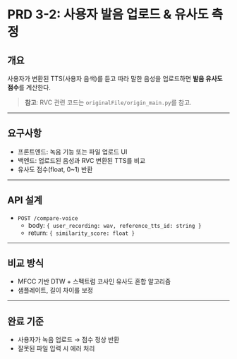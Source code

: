 # PRD 3-2: 사용자 발음 업로드 & 유사도 측정

## 개요
사용자가 변환된 TTS(사용자 음색)를 듣고 따라 말한 음성을 업로드하면
**발음 유사도 점수**를 계산한다.

> **참고**: RVC 관련 코드는 `originalFile/origin_main.py`를 참고.

---

## 요구사항
- 프론트엔드: 녹음 기능 또는 파일 업로드 UI
- 백엔드: 업로드된 음성과 RVC 변환된 TTS를 비교
- 유사도 점수(float, 0~1) 반환

---

## API 설계
- `POST /compare-voice`
  - body: `{ user_recording: wav, reference_tts_id: string }`
  - return: `{ similarity_score: float }`

---

## 비교 방식
- MFCC 기반 DTW + 스펙트럼 코사인 유사도 혼합 알고리즘
- 샘플레이트, 길이 차이를 보정

---

## 완료 기준
- 사용자가 녹음 업로드 → 점수 정상 반환
- 잘못된 파일 입력 시 에러 처리
